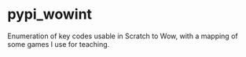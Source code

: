 # pypi_wowint
Enumeration of key codes usable in Scratch to Wow, with a mapping of some games I use for teaching.
